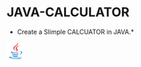 # JAVA-CALCULATOR
* Create a SIimple CALCUATOR in JAVA.*
<img src="https://raw.githubusercontent.com/devicons/devicon/master/icons/java/java-original.svg" alt="java" width="40" height="40"/>
